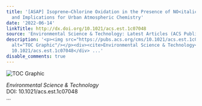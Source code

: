 ```yaml
---
title: '[ASAP] Isoprene–Chlorine Oxidation in the Presence of NO<italic toggle="yes"><sub>x</sub></italic>
  and Implications for Urban Atmospheric Chemistry'
date: '2022-06-14'
linkTitle: http://dx.doi.org/10.1021/acs.est.1c07048
source: 'Environmental Science & Technology: Latest Articles (ACS Publications)'
description: '<p><img src="https://pubs.acs.org/cms/10.1021/acs.est.1c07048/asset/images/medium/es1c07048_0007.gif"
  alt="TOC Graphic"/></p><div><cite>Environmental Science & Technology</cite></div><div>DOI:
  10.1021/acs.est.1c07048</div> ...'
disable_comments: true
---
```

<p><img src="https://pubs.acs.org/cms/10.1021/acs.est.1c07048/asset/images/medium/es1c07048_0007.gif" alt="TOC Graphic"/></p><div><cite>Environmental Science & Technology</cite></div><div>DOI: 10.1021/acs.est.1c07048</div> ...